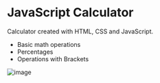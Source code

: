 # JavaScript Calculator

Calculator created with HTML, CSS and JavaScript.
 - Basic math operations
 - Percentages
 - Operations with Brackets

![image](https://user-images.githubusercontent.com/125219883/226015594-66e09454-b92a-434a-b57b-e6055e3138c6.png)

